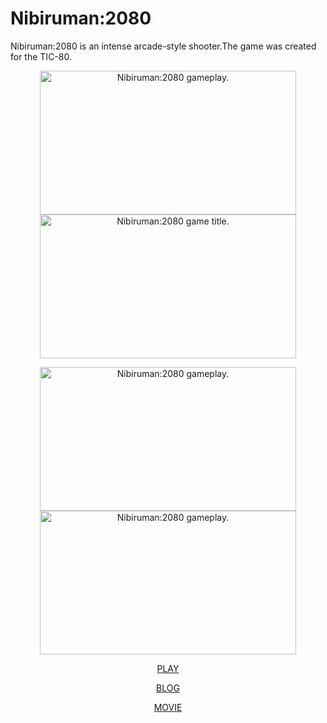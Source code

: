 # Nibiruman:2080
Nibiruman:2080 is an intense arcade-style shooter.The game was created for the TIC-80.
<p align="center">
<img src="./capture/s02.gif" alt="Nibiruman:2080 gameplay." width="410" height="230"></img>
<img src="./capture/s01.gif" alt="Nibiruman:2080 game title." width="410" height="230"></img>
</p>
<p align="center">
<img src="./capture/s05.gif" alt="Nibiruman:2080 gameplay." width="410" height="230"></img>
<img src="./capture/s03.gif" alt="Nibiruman:2080 gameplay." width="410" height="230"></img>
</p>
<p align="center"><a href="https://tasogare66.itch.io/nibiruman2080" target="_blank">PLAY</a></p>
<p align="center"><a href="https://tasogare66.blogspot.com/2020/06/nibiruman2080-postmortem.html" target="_blank">BLOG</a></p>
<p align="center"><a href="https://www.youtube.com/watch?v=jMiK29nVkag" target="_blank">MOVIE</a></p>